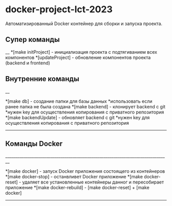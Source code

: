 # docker-project-lct-2023
 Автоматизированный Docker контейнер для сборки и запуска проекта.

<h2>Супер команды</h2>
 __
 *[make initProject] - инициализация проекта с подтягиванием всех компонентов 
 *[updateProject] - обновление компонентов проекта (backend и frontend) 


 <h2>Внутренние команды </h2>
__
 
 *[make db] - создание папки для базы данных                    *использовать если ранее папка не была создана
 *[make backend] - клонирует backend с git                      *нужен key для осуществления копирования с приватного репозитория
 *[make backendUpdate] - обновляет backend с git                *нужен key для осуществления копирования с приватного репозитория
 
________________________________________________________________________________
 
  <h2>Команды Docker</h2>
________________________________________________________________________________
 
 *[make docker] - запуск Docker приложения состоящего из контейнеров
 *[make docker-stop] - останвливет Docker приложение
 *[make docker-reset] - удаляет все установленные контейнеры данног и пересобирает приложение
 *[make docker-rebuild] - [make docker-reset] + [make docker]
 
 ________________________________________________________________________________
